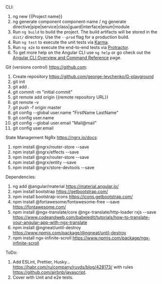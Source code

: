 CLI:
1) ng new {{Project name}}
2) ng generate component component-name / ng generate directive|pipe|service|class|guard|interface|enum|module
3) Run `ng build` to build the project. The build artifacts will be stored in the `dist/` directory. Use the `--prod` flag for a production build.
4) Run `ng test` to execute the unit tests via [Karma](https://karma-runner.github.io).
5) Run `ng e2e` to execute the end-to-end tests via [Protractor](http://www.protractortest.org/).
6) To get more help on the Angular CLI use `ng help` or go check out the [Angular CLI Overview and Command Reference](https://angular.io/cli) page.

Git (versions control) https://github.com:
1) Create repository https://github.com/george-levchenko/G-playground
2) git init
3) git add .
4) git commit -m "initial commit"
5) git remote add origin {{remote repository URL}}
6) git remote -v
7) git push -f origin master
8) git config --global user.name "FirstName LastName"
9) git config user.name
10) git config --global user.email "Mail@mail"
11) git config user.email

State Management NgRx https://ngrx.io/docs:
1) npm install @ngrx/router-store --save
2) npm install @ngrx/effects --save
3) npm install @ngrx/router-store --save 
4) npm install @ngrx/entity --save
5) npm install @ngrx/store-devtools --save

Dependencies:
1) ng add @angular/material https://material.angular.io/
2) npm install bootstrap https://getbootstrap.com/
3) npm install bootstrap-icons https://icons.getbootstrap.com/
4) npm install @fortawesome/fontawesome-free --save https://fontawesome.com/
5) npm install @ngx-translate/core @ngx-translate/http-loader rxjs --save https://www.codeandweb.com/babeledit/tutorials/how-to-translate-your-angular-app-with-ngx-translate
6) npm install @ngneat/until-destroy https://www.npmjs.com/package/@ngneat/until-destroy
7) npm install ngx-infinite-scroll https://www.npmjs.com/package/ngx-infinite-scroll

ToDo:
1) Add ESLint, Prettier, Husky... https://habr.com/ru/company/ruvds/blog/428173/ with rules https://github.com/airbnb/javascript.
2) Cover with Unit and e2e tests.
